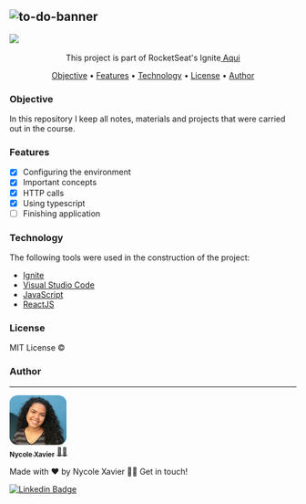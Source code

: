 ![to-do-banner](https://user-images.githubusercontent.com/74930052/135185084-d13bd7a1-4efd-4c03-8db6-a0a1e6ed2ef1.png)
----
<img src="https://img.shields.io/static/v1?label=Status&message=complete&color=00800&style=for-the-badge&logo=ghost"/>

<p align="center">This project is part of RocketSeat's Ignite<a href="https://www.rocketseat.com.br/ignite" target='_blank'> Aqui </a> </p>

<p align="center">
 <a href="#Objective">Objective</a> •
 <a href="#Features">Features</a> • 
 <a href="#Technology">Technology</a> •
 <a href="#License">License</a> • 
 <a href="#Author">Author</a>
</p>

### Objective
In this repository I keep all notes, materials and projects that were carried out in the course.

### Features

- [x] Configuring the environment
- [x] Important concepts
- [x] HTTP calls
- [x] Using typescript
- [ ] Finishing application

### Technology

The following tools were used in the construction of the project:

- [Ignite](https://app.rocketseat.com.br/discover)
- [Visual Studio Code](https://code.visualstudio.com/download)
- [JavaScript](https://www.javascript.com/)
- [ReactJS](https://reactjs.org/)

### License

MIT License ©

### Author
---

<a href="https://nycole-xavierr.medium.com/">
<img style="border-radius: 15%;" src="assets/eu01.jpeg" width="100px;" alt=""/>
<br />
<sub><b>Nycole Xavier</b></sub></a> <a href="https://nycole-xavierr.medium.com/" title="Medium">👩‍💻</a>

Made with ❤️ by Nycole Xavier 👋🏽 Get in touch!

[![Linkedin Badge](https://img.shields.io/badge/-NycoleXavier-blue?style=flat-square&logo=Linkedin&logoColor=white&link=https://https://www.linkedin.com/in/nycole-xavier-641271202/)](https://www.linkedin.com/in/nycole-xavier-641271202/)
